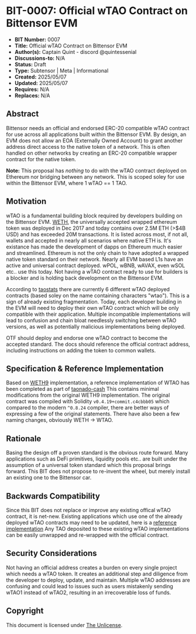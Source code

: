 # BIT-0007: Official wTAO Contract on Bittensor EVM

- **BIT Number:** 0007
- **Title:** Official wTAO Contract on Bittensor EVM
- **Author(s):** Captain Quint - discord @quintessenial
- **Discussions-to:** N/A
- **Status:** Draft
- **Type:** Subtensor | Meta | Informational
- **Created:** 2025/05/07
- **Updated:** 2025/05/07
- **Requires:** N/A
- **Replaces:** N/A

## Abstract

Bittensor needs an official and endorsed ERC-20 compatible wTAO contract for use across all applications built within the Bittensor EVM.
By design, an EVM does not allow an EOA (Externally Owned Account) to grant another address direct access to the native token of a network.
This is often handled on other networks by creating an ERC-20 compatible wrapper contract for the native token.

**Note:** This proposal has *nothing* to do with the wTAO contract deployed on Ethereum nor bridging between any network. This is scoped soley for use within the Bittensor EVM, where 1 wTAO == 1 TAO.

## Motivation

wTAO is a fundamental building block required by developers building on the Bittensor EVM. [WETH](https://etherscan.io/address/0xc02aaa39b223fe8d0a0e5c4f27ead9083c756cc2), the universally accepted wrapped ethereum token was deployed in Dec 2017 and today contains over 2.5M ETH (>$4B USD) and has exceeded 20M transactions.
It is listed across most, if not all, wallets and accepted in nearly all scenarios where native ETH is.
It's existance has made the development of dapps on Ethereum much easier and streamlined.
Ethereum is not the only chain to have adopted a wrapped native token standard on their network.
Nearly all EVM based L1s have an active and universal contract deployed. wPOL, wBNB, wAVAX, even wSOL etc.. use this today.
Not having a wTAO contract ready to use for builders is a blocker and is holding back development on the Bittensor EVM.

According to [taostats](https://evm.taostats.io/tokens?q=wtao) there are currently 6 different wTAO deployed contracts (based soley on the name containing characters "wtao").
This is a sign of already existing fragmentation.
Today, each developer building in the EVM will need to deploy their own wTAO contract which will be only compatible with their application.
Multiple incompatible implementations will lead to confusion and chain bloat needlessly switching between wTAO versions, as well as potentially malicious implementations being deployed.

OTF should deploy and endorse one wTAO contract to become the accepted standard. The docs should reference the official contract address, including instructions on adding the token to common wallets.

## Specification & Reference Implementation

Based on [WETH9](https://etherscan.io/address/0xc02aaa39b223fe8d0a0e5c4f27ead9083c756cc2#code#L1) implementation, a reference implementation of WTAO has been completed as part of [taonado-cash](https://github.com/taonado/taonado-cash/blob/da6f4c4a551a072e4ffcc3223e85a8f4587e7147/contracts/WTAO.sol)
This contains minimal modifications from the original WETH9 implementation. The original contract was compiled with Solidity `v0.4.19+commit.c4cbbb05` which compared to the modern `^0.8.24` compiler, there are better ways of expressing a few of the original statements. There have also been a few naming changes, obviously WETH -> WTAO.

## Rationale

Basing the design off a proven standard is the obvious route forward.
Many applications such as DeFi primitives, liquidity pools etc.. are built under the assumption of a universal token standard which this proposal brings forward.
This BIT does not propose to re-invent the wheel, but merely install an existing one to the Bittensor car.

## Backwards Compatibility

Since this BIT does not replace or improve any existing offical wTAO contract, it is net-new.
Existing applications which use one of the already deployed wTAO contracts may need to be updated, here is a [reference implementation](https://github.com/taonado/taonado-cash/blob/da6f4c4a551a072e4ffcc3223e85a8f4587e7147/contracts/weights.sol#L27)
Any TAO deposited to these existing wTAO implementations can be easily unwrapped and re-wrapped with the official contract.

## Security Considerations

Not having an official address creates a burden on every single project which needs a wTAO token. It creates an additional step and diligence from the developer to deploy, update, and maintain. Multiple wTAO addresses are confusing and could lead to issues such as users mistakenly sending wTAO1 instead of wTAO2, resulting in an irrecoverable loss of funds.

## Copyright

This document is licensed under [The Unlicense](https://unlicense.org/).
